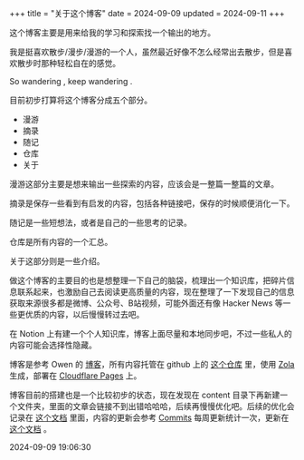 +++
title = "关于这个博客"
date = 2024-09-09
updated = 2024-09-11
+++

这个博客主要是用来给我的学习和探索找一个输出的地方。

我是挺喜欢散步/漫步/漫游的一个人，虽然最近好像不怎么经常出去散步，但是喜欢散步时那种轻松自在的感觉。

So wandering , keep wandering .

目前初步打算将这个博客分成五个部分。

- 漫游
- 摘录
- 随记
- 仓库
- 关于

漫游这部分主要是想来输出一些探索的内容，应该会是一整篇一整篇的文章。

摘录是保存一些看到有启发的内容，包括各种链接吧，保存的时候顺便消化一下。

随记是一些短想法，或者是自己的一些思考的记录。

仓库是所有内容的一个汇总。

关于这部分则是一些介绍。

做这个博客的主要目的也是想整理一下自己的脑袋，梳理出一个知识库，把碎片信息联系起来，也激励自己去阅读更高质量的内容，现在整理了一下发现自己的信息获取来源很多都是微博、公众号、B站视频，可能外面还有像 Hacker News 等一些更优质的内容，以后慢慢转过去吧。

在 Notion 上有建一个个人知识库，博客上面尽量和本地同步吧，不过一些私人的内容可能会选择性隐藏。

博客是参考 Owen 的 [博客](https://www.owenyoung.com/)，所有内容托管在  github 上的 [这个仓库](https://github.com/BunnRecord/Deepwandering) 里，使用 [Zola](https://www.getzola.org/) 生成，部署在 [Cloudflare Pages](https://pages.cloudflare.com/) 上。

博客目前的搭建也是一个比较初步的状态，现在发现在 content 目录下再新建一个文件夹，里面的文章会链接不到出错哈哈哈，后续再慢慢优化吧。后续的优化会记录在 [这个文档](/project/blogfuncupdate/) 里面，内容的更新会参考 [Commits](https://github.com/BunnRecord/Deepwandering/commits/main/) 每周更新统计一次，更新在 [这个文档](/project/blogcontentupdate) 。

2024-09-09 19:06:30